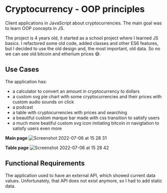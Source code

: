 # Cryptocurrency - OOP principles
Client applications in JavaScript about cryptocurrencies. The main goal was to learn OOP concepts in JS. 

The project is 4 years old, it started as a school project where I learned JS basics. I refactored some old code, added classes and other ES6 features, but I decided to use the old design and, the most important, old data. So no we can see old bitcoin and etherium prices :sweat_smile:.


## Use Cases
The application has:
- a calculator to convert an amount in cryptocurrency to dollars
- a custom svg pie chart with some cryptocurrencies and their prices with custom audio sounds on click
- a podcast
- a table with cryptocurrencies with prices and searching
- a beautiful custom marque bar made with css transition to satisfy users
- a much more beatiful custom svg icon imitating bitcoin in navigtation to satisfy users even more
 
 
 **Main page**
 ![Screenshot 2022-07-06 at 15 28 31](https://user-images.githubusercontent.com/43743508/177562883-6974cd9b-e813-4999-8863-0219db7316bb.png)

 **Table page**
![Screenshot 2022-07-06 at 15 28 42](https://user-images.githubusercontent.com/43743508/177564300-4a8ebef6-b290-46a4-95a6-77d6d2e1ba65.png)

## Functional Requirements

The application used to have an external API, which showed current data values. Unfortunately, that API does not exist anymore, so I had to add static data.

